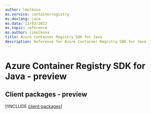 ```yaml
---
author: lmolkova
ms.service: containerregistry
ms.devlang: java
ms.data: 11/03/2022
ms.topic: reference
ms.author: limolkova
title: Azure Container Registry SDK for Java
description: Reference for Azure Container Registry SDK for Java
---
```

# Azure Container Registry SDK for Java - preview

## Client packages - preview
[!INCLUDE [client-packages](container-registry-client-index.md)]